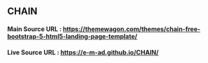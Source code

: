 ## CHAIN 
#### Main Source URL : https://themewagon.com/themes/chain-free-bootstrap-5-html5-landing-page-template/ 
#### Live Source URL : https://e-m-ad.github.io/CHAIN/
